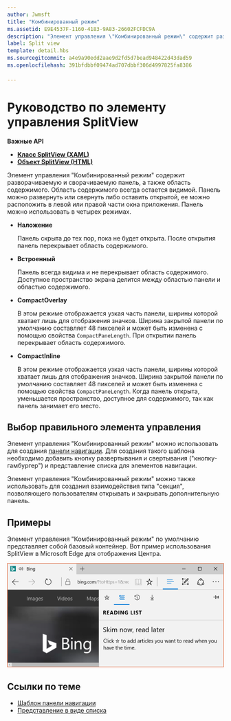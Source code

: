 ```yaml
---
author: Jwmsft
title: "Комбинированный режим"
ms.assetid: E9E4537F-1160-4183-9A83-26602FCFDC9A
description: "Элемент управления \"Комбинированный режим\" содержит разворачиваемую и сворачиваемую панель, а также область содержимого."
label: Split view
template: detail.hbs
ms.sourcegitcommit: a4e9a90edd2aae9d2fd5d7bead948422d43dad59
ms.openlocfilehash: 391bfdbbf09474ad707dbbf306d4997825fa8386

---
```


# Руководство по элементу управления SplitView



**Важные API**

-   [**Класс SplitView (XAML)**](https://msdn.microsoft.com/library/windows/apps/dn864360)
-   [**Объект SplitView (HTML)**](https://msdn.microsoft.com/library/windows/apps/dn919970)

Элемент управления "Комбинированный режим" содержит разворачиваемую и сворачиваемую панель, а также область содержимого. Область содержимого всегда остается видимой. Панель можно развернуть или свернуть либо оставить открытой, ее можно расположить в левой или правой части окна приложения. Панель можно использовать в четырех режимах.

-   **Наложение**

    Панель скрыта до тех пор, пока не будет открыта. После открытия панель перекрывает область содержимого.

-   **Встроенный**

    Панель всегда видима и не перекрывает область содержимого. Доступное пространство экрана делится между областью панели и областью содержимого.

-   **CompactOverlay**

    В этом режиме отображается узкая часть панели, ширины которой хватает лишь для отображения значков. Ширина закрытой панели по умолчанию составляет 48 пикселей и может быть изменена с помощью свойства `CompactPaneLength`. При открытии панель перекрывает область содержимого.

-   **CompactInline**

    В этом режиме отображается узкая часть панели, ширины которой хватает лишь для отображения значков. Ширина закрытой панели по умолчанию составляет 48 пикселей и может быть изменена с помощью свойства `CompactPaneLength`. Когда панель открыта, уменьшается пространство, доступное для содержимого, так как панель занимает его место.

## <span id="Is_this_the_right_control_"></span><span id="is_this_the_right_control_"></span><span id="IS_THIS_THE_RIGHT_CONTROL_"></span>Выбор правильного элемента управления

Элемент управления "Комбинированный режим" можно использовать для создания [панели навигации](nav-pane.md). Для создания такого шаблона необходимо добавить кнопку развертывания и свертывания ("кнопку-гамбургер") и представление списка для элементов навигации.

Элемент управления "Комбинированный режим" можно также использовать для создания взаимодействия типа "секция", позволяющего пользователям открывать и закрывать дополнительную панель.

## <span id="Examples"></span><span id="examples"></span><span id="EXAMPLES"></span>Примеры

Элемент управления "Комбинированный режим" по умолчанию представляет собой базовый контейнер. Вот пример использования SplitView в Microsoft Edge для отображения Центра.

![Пример использования комбинированного режима в Microsoft Edge](images/split_view_Edge.png)



## <span id="related_topics"></span>Ссылки по теме


* [Шаблон панели навигации](nav-pane.md)
* [Представление в виде списка](lists.md)
 

 



<!--HONumber=Jun16_HO4-->


